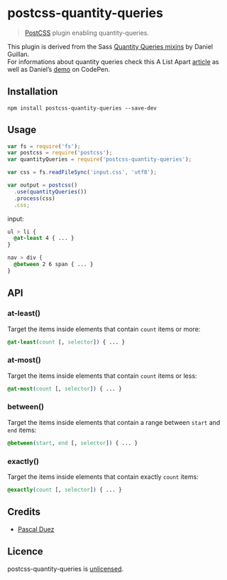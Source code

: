 # postcss-quantity-queries

> [PostCSS] plugin enabling quantity-queries.

This plugin is derived from the Sass [Quantity Queries mixins] by Daniel Guillan.  
For informations about quantity queries check this A List Apart [article] as well
as Daniel’s [demo] on CodePen.


## Installation

```
npm install postcss-quantity-queries --save-dev
```


## Usage

```js
var fs = require('fs');
var postcss = require('postcss');
var quantityQueries = require('postcss-quantity-queries');

var css = fs.readFileSync('input.css', 'utf8');

var output = postcss()
  .use(quantityQueries())
  .process(css)
  .css;
```

input:

```css
ul > li {
  @at-least 4 { ... }
}

nav > div {
  @between 2 6 span { ... }
}
```

## API

### at-least()

Target the items inside elements that contain `count` items or more:
```css
@at-least(count [, selector]) { ... }
```

### at-most()

Target the items inside elements that contain `count` items or less:
```css
@at-most(count [, selector]) { ... }
```

### between()

Target the items inside elements that contain a range between `start` and `end` items:
```css
@between(start, end [, selector]) { ... }
```

### exactly()

Target the items inside elements that contain exactly `count` items:
```css
@exactly(count [, selector]) { ... }
```

## Credits

* [Pascal Duez](https://twitter.com/pascalduez)


## Licence

postcss-quantity-queries is [unlicensed](http://unlicense.org/).



[PostCSS]: https://github.com/postcss/postcss
[article]: http://alistapart.com/article/quantity-queries-for-css
[Quantity Queries mixins]: https://github.com/danielguillan/quantity-queries
[demo]: http://codepen.io/danielguillan/pen/GgBOxm
